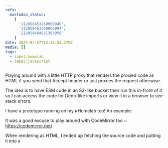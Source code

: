 ```yaml
---
refs:
  mastodon_status:
    [
      '112858453269969949',
      '112858463260066994',
      '112858494521303950'
    ]
date: 2024-07-27T12:28:52.370Z
media: []
tags:
  - label:homelab
  - label:javascript
---
```


Playing around with a little HTTP proxy that renders the proxied code as HTML if you send that Accept header or just proxies the request otherwise.

The idea is to have ESM code in an S3-like bucket then run this in-front of it so I can access the code for Deno-like imports or view it in a browser to see stack errors.

I have a prototype running on my #Homelab too! An example:

It was a good excuse to play around with CodeMirror too ~ https://codemirror.net/

When rendering as HTML, I ended up fetching the source code and putting it into a <template> tag that it can read and render client-side. I couldn't work out a simple way to store it un-html-encoded in the document though so it gets a bit messed up
